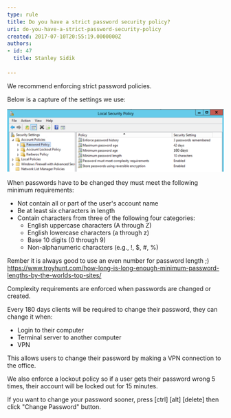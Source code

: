 ```yaml
---
type: rule
title: Do you have a strict password security policy?
uri: do-you-have-a-strict-password-security-policy
created: 2017-07-10T20:55:19.0000000Z
authors:
- id: 47
  title: Stanley Sidik

---
```


We recommend enforcing strict password policies.

Below is a capture of the settings we use:

![](ADSecurityPolicy.png)
 
When passwords have to be changed they must meet the following minimum requirements:

- Not contain all or part of the user's account name
- Be at least six characters in length
- Contain characters from three of the following four categories:
    - English uppercase characters (A through Z)
    - English lowercase characters (a through z)
    - Base 10 digits (0 through 9)
    - Non-alphanumeric characters (e.g., !, $, #, %)


Rember it is always good to use an even number for password length ;) https://www.troyhunt.com/how-long-is-long-enough-minimum-password-lengths-by-the-worlds-top-sites/



Complexity requirements are enforced when passwords are changed or created.




Every 180 days clients will be required to change their password, they can change it when:

- Login to their computer
- Terminal server to another computer
- VPN


This allows users to change their password by making a VPN connection to the office.

We also enforce a lockout policy so if a user gets their password wrong 5 times, their account will be locked out for 15 minutes.

If you want to change your password sooner, press [ctrl] [alt] [delete] then click "Change Password" button.
